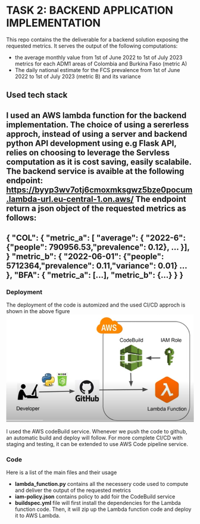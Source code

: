 
# TASK 2: BACKEND APPLICATION IMPLEMENTATION

This repo contains the the deliverable for a backend solution exposing the requested metrics. It serves the output of the following computations:
- the average monthly value from 1st of June 2022 to 1st of July 2023 metrics for each ADM1 areas of Colombia and Burkina Faso (metric A)
- The daily national estimate for the FCS prevalence from 1st of June 2022 to 1st of July 2023
(metric B) and its variance

## Used tech stack
I used an AWS lambda function for the backend implementation. The choice of using a sererless approch, instead of using a server and backend python API development using  e.g Flask API, relies on choosing to leverage the Servless computation as it is cost saving, easily scalabile.
The backend service is avaible at the following endpoint: https://byyp3wv7otj6cmoxmksgwz5bze0pocum.lambda-url.eu-central-1.on.aws/
The endpoint return a json object of the requested metrics as follows:
---
{
    "COL": {
    "metric_a": [
        "average": {
            "2022-6": {"people": 790956.53,"prevalence": 0.12},
            ...
        }],
    }
    "metric_b": {
        "2022-06-01": {"people": 5712364,"prevalence": 0.11,"variance": 0.01}
        ...
    },
    "BFA": {
        "metric_a": [...],
        "metric_b": {...}
    }
}
---

### Deployment
The deployment of the code is automized and the used CI/CD approch is shown in the above figure
![CI/CD](./static_assets/ci_cd_diagram.png)

I used the AWS codeBuild service. Whenever we push the code to github, an automatic build and deploy will follow.
For more complete CI/CD with staging and testing, it can be extended to use AWS Code pipeline service.

### Code
Here is a list of the main files and their usage 
- **lambda_function.py** contains all the necessery code used to compute and deliver the output of the requested metrics
- **iam-policy.json** contains policy to add foir the CodeBuild service
- **buildspec.yml** file will first install the dependencies for the Lambda function code. Then, it will zip up the Lambda function code and deploy it to AWS Lambda.

